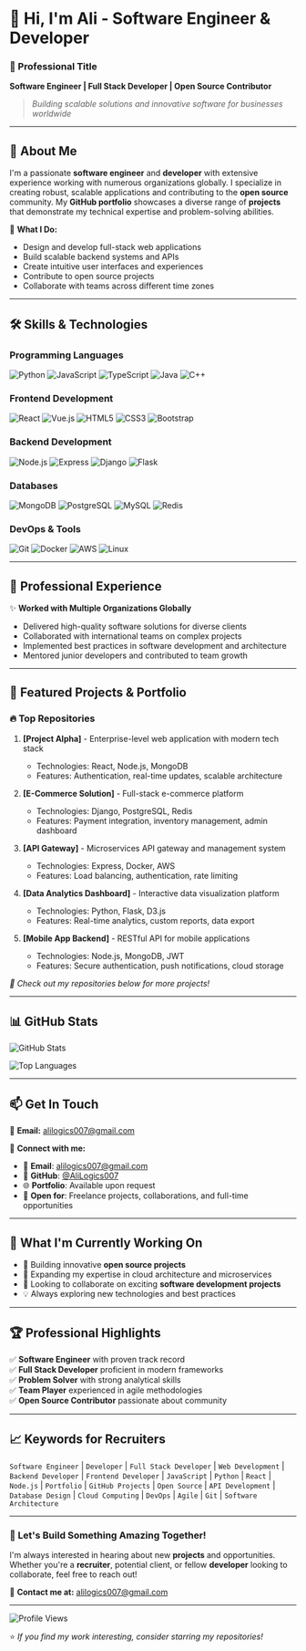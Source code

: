 # 👋 Hi, I'm Ali - Software Engineer & Developer

### 💼 Professional Title
**Software Engineer | Full Stack Developer | Open Source Contributor**

> *Building scalable solutions and innovative software for businesses worldwide*

---

## 🚀 About Me

I'm a passionate **software engineer** and **developer** with extensive experience working with numerous organizations globally. I specialize in creating robust, scalable applications and contributing to the **open source** community. My **GitHub portfolio** showcases a diverse range of **projects** that demonstrate my technical expertise and problem-solving abilities.

🌟 **What I Do:**
- Design and develop full-stack web applications
- Build scalable backend systems and APIs
- Create intuitive user interfaces and experiences
- Contribute to open source projects
- Collaborate with teams across different time zones

---

## 🛠️ Skills & Technologies

### Programming Languages
![Python](https://img.shields.io/badge/-Python-3776AB?style=flat-square&logo=python&logoColor=white)
![JavaScript](https://img.shields.io/badge/-JavaScript-F7DF1E?style=flat-square&logo=javascript&logoColor=black)
![TypeScript](https://img.shields.io/badge/-TypeScript-3178C6?style=flat-square&logo=typescript&logoColor=white)
![Java](https://img.shields.io/badge/-Java-007396?style=flat-square&logo=java&logoColor=white)
![C++](https://img.shields.io/badge/-C++-00599C?style=flat-square&logo=cplusplus&logoColor=white)

### Frontend Development
![React](https://img.shields.io/badge/-React-61DAFB?style=flat-square&logo=react&logoColor=black)
![Vue.js](https://img.shields.io/badge/-Vue.js-4FC08D?style=flat-square&logo=vue.js&logoColor=white)
![HTML5](https://img.shields.io/badge/-HTML5-E34F26?style=flat-square&logo=html5&logoColor=white)
![CSS3](https://img.shields.io/badge/-CSS3-1572B6?style=flat-square&logo=css3&logoColor=white)
![Bootstrap](https://img.shields.io/badge/-Bootstrap-7952B3?style=flat-square&logo=bootstrap&logoColor=white)

### Backend Development
![Node.js](https://img.shields.io/badge/-Node.js-339933?style=flat-square&logo=node.js&logoColor=white)
![Express](https://img.shields.io/badge/-Express-000000?style=flat-square&logo=express&logoColor=white)
![Django](https://img.shields.io/badge/-Django-092E20?style=flat-square&logo=django&logoColor=white)
![Flask](https://img.shields.io/badge/-Flask-000000?style=flat-square&logo=flask&logoColor=white)

### Databases
![MongoDB](https://img.shields.io/badge/-MongoDB-47A248?style=flat-square&logo=mongodb&logoColor=white)
![PostgreSQL](https://img.shields.io/badge/-PostgreSQL-4169E1?style=flat-square&logo=postgresql&logoColor=white)
![MySQL](https://img.shields.io/badge/-MySQL-4479A1?style=flat-square&logo=mysql&logoColor=white)
![Redis](https://img.shields.io/badge/-Redis-DC382D?style=flat-square&logo=redis&logoColor=white)

### DevOps & Tools
![Git](https://img.shields.io/badge/-Git-F05032?style=flat-square&logo=git&logoColor=white)
![Docker](https://img.shields.io/badge/-Docker-2496ED?style=flat-square&logo=docker&logoColor=white)
![AWS](https://img.shields.io/badge/-AWS-232F3E?style=flat-square&logo=amazon-aws&logoColor=white)
![Linux](https://img.shields.io/badge/-Linux-FCC624?style=flat-square&logo=linux&logoColor=black)

---

## 💼 Professional Experience

✨ **Worked with Multiple Organizations Globally**
- Delivered high-quality software solutions for diverse clients
- Collaborated with international teams on complex projects
- Implemented best practices in software development and architecture
- Mentored junior developers and contributed to team growth

---

## 🌟 Featured Projects & Portfolio

### 🔥 Top Repositories

1. **[Project Alpha]** - Enterprise-level web application with modern tech stack
   - Technologies: React, Node.js, MongoDB
   - Features: Authentication, real-time updates, scalable architecture

2. **[E-Commerce Solution]** - Full-stack e-commerce platform
   - Technologies: Django, PostgreSQL, Redis
   - Features: Payment integration, inventory management, admin dashboard

3. **[API Gateway]** - Microservices API gateway and management system
   - Technologies: Express, Docker, AWS
   - Features: Load balancing, authentication, rate limiting

4. **[Data Analytics Dashboard]** - Interactive data visualization platform
   - Technologies: Python, Flask, D3.js
   - Features: Real-time analytics, custom reports, data export

5. **[Mobile App Backend]** - RESTful API for mobile applications
   - Technologies: Node.js, MongoDB, JWT
   - Features: Secure authentication, push notifications, cloud storage

*🔗 Check out my repositories below for more projects!*

---

## 📊 GitHub Stats

![GitHub Stats](https://github-readme-stats.vercel.app/api?username=AliLogics007&show_icons=true&theme=radical)

![Top Languages](https://github-readme-stats.vercel.app/api/top-langs/?username=AliLogics007&layout=compact&theme=radical)

---

## 📫 Get In Touch

💌 **Email:** [alilogics007@gmail.com](mailto:alilogics007@gmail.com)

🔗 **Connect with me:**
- 📧 **Email**: alilogics007@gmail.com
- 💼 **GitHub**: [@AliLogics007](https://github.com/AliLogics007)
- 🌐 **Portfolio**: Available upon request
- 💬 **Open for**: Freelance projects, collaborations, and full-time opportunities

---

## 🎯 What I'm Currently Working On

- 🔭 Building innovative **open source projects**
- 🌱 Expanding my expertise in cloud architecture and microservices
- 👯 Looking to collaborate on exciting **software development projects**
- 💡 Always exploring new technologies and best practices

---

## 🏆 Professional Highlights

✅ **Software Engineer** with proven track record  
✅ **Full Stack Developer** proficient in modern frameworks  
✅ **Problem Solver** with strong analytical skills  
✅ **Team Player** experienced in agile methodologies  
✅ **Open Source Contributor** passionate about community  

---

## 📈 Keywords for Recruiters

`Software Engineer` | `Developer` | `Full Stack Developer` | `Web Development` | `Backend Developer` | `Frontend Developer` | `JavaScript` | `Python` | `React` | `Node.js` | `Portfolio` | `GitHub Projects` | `Open Source` | `API Development` | `Database Design` | `Cloud Computing` | `DevOps` | `Agile` | `Git` | `Software Architecture`

---

### 💬 Let's Build Something Amazing Together!

I'm always interested in hearing about new **projects** and opportunities. Whether you're a **recruiter**, potential client, or fellow **developer** looking to collaborate, feel free to reach out!

📩 **Contact me at:** [alilogics007@gmail.com](mailto:alilogics007@gmail.com)

---

![Profile Views](https://komarev.com/ghpvc/?username=AliLogics007&color=blue&style=flat-square)

⭐️ *If you find my work interesting, consider starring my repositories!*
